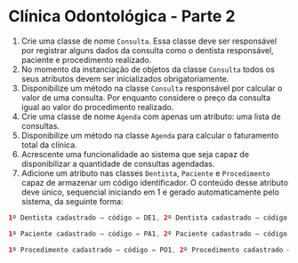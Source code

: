 # Clínica Odontológica - Parte 2 
1.	Crie uma classe de nome ```Consulta```. Essa classe deve ser responsável por registrar alguns dados da consulta como o dentista responsável, paciente e procedimento realizado.
2.	No momento da instanciação de objetos da classe ```Consulta``` todos os seus atributos devem ser inicializados obrigatoriamente.
3.	Disponibilize um método na classe ```Consulta``` responsável por calcular o valor de uma consulta. Por enquanto considere o preço da consulta igual ao valor do procedimento realizado. 
4.	Crie uma classe de nome ```Agenda``` com apenas um atributo: uma lista de consultas. 
5.	Disponibilize um método na classe ```Agenda``` para calcular o faturamento total da clínica. 
6.	Acrescente uma funcionalidade ao sistema que seja capaz de disponibilizar a quantidade de consultas agendadas. 
7.	Adicione um atributo nas classes ```Dentista```, ```Paciente``` e ```Procedimento``` capaz de armazenar um código identificador. O conteúdo desse atributo deve único, sequencial iniciando em 1 e gerado automaticamente pelo sistema, da seguinte forma:
```java
1º Dentista cadastrado – código = DE1, 2º Dentista cadastrado – código = DE2, 3º Dentista cadastrado – código = DE3, ...

1º Paciente cadastrado – código = PA1, 2º Paciente cadastrado – código = PA2, 3º Paciente cadastrado – código = PA3, ...

1º Procedimento cadastrado – código = PO1, 2º Procedimento cadastrado – código = PO2, 3º Procedimento cadastrado – código = PO3, ...
```
